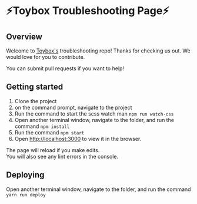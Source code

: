 # :zap:Toybox Troubleshooting Page:zap:

## Overview

Welcome to [Toybox's](https://www.make.toys) troubleshooting repo! Thanks for checking us out. We would love for you to contribute.

You can submit pull requests if you want to help!


## Getting started

1. Clone the project
2. on the command prompt, navigate to the project
3. Run the command to start the scss watch man
`npm run watch-css`
4. Open another terminal window, navigate to the folder, and run the command
`npm install`
5. Run the command
`npm start`
6. Open [http://localhost:3000](http://localhost:3000) to view it in the browser.

The page will reload if you make edits.<br>
You will also see any lint errors in the console.

## Deploying

Open another terminal window, navigate to the folder, and run the command
`yarn run deploy`
